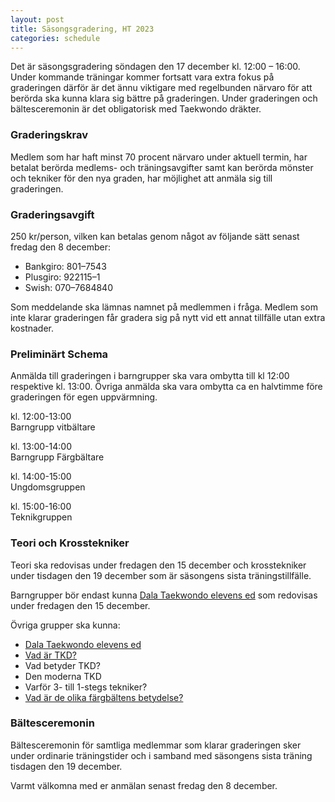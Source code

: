 ```yaml
---
layout: post
title: Säsongsgradering, HT 2023
categories: schedule
---
```


Det är säsongsgradering söndagen den 17 december kl. 12:00 – 16:00. Under kommande träningar kommer fortsatt vara extra fokus på graderingen därför är det ännu viktigare med regelbunden närvaro för att berörda ska kunna klara sig bättre på graderingen. Under graderingen och bältesceremonin är det obligatorisk med Taekwondo dräkter.

### Graderingskrav

Medlem som har haft minst 70 procent närvaro under aktuell termin, har betalat berörda medlems- och träningsavgifter samt kan berörda mönster och tekniker för den nya graden, har möjlighet att anmäla sig till graderingen.

### Graderingsavgift

250 kr/person, vilken kan betalas genom något av följande sätt senast fredag den 8 december:

- Bankgiro: 801–7543
- Plusgiro: 922115–1
- Swish: 070–7684840

Som meddelande ska lämnas namnet på medlemmen i fråga. Medlem som inte klarar graderingen får gradera sig på nytt vid ett annat tillfälle utan extra kostnader.

### Preliminärt Schema

Anmälda till graderingen i barngrupper ska vara ombytta till kl 12:00 respektive kl. 13:00. Övriga anmälda ska vara ombytta ca en halvtimme före graderingen för egen uppvärmning.

kl. 12:00-13:00  
Barngrupp vitbältare

kl. 13:00-14:00  
Barngrupp Färgbältare

kl. 14:00-15:00  
Ungdomsgruppen

kl. 15:00-16:00  
Teknikgruppen

### Teori och Krosstekniker

Teori ska redovisas under fredagen den 15 december och krosstekniker under tisdagen den 19 december som är säsongens sista träningstillfälle.

Barngrupper bör endast kunna [Dala Taekwondo elevens ed](/taekwondo#klubbens-ed) som redovisas under fredagen den 15 december.

Övriga grupper ska kunna:

- [Dala Taekwondo elevens ed](/taekwondo#klubbens-ed)
- [Vad är TKD?](/taekwondo#taekwondo)
- Vad betyder TKD?
- Den moderna TKD
- Varför 3- till 1-stegs tekniker?
- [Vad är de olika färgbältens betydelse?](/taekwondo#baltesfarger)

### Bältesceremonin

Bältesceremonin för samtliga medlemmar som klarar graderingen sker under ordinarie träningstider och i samband med säsongens sista träning tisdagen den 19 december.

Varmt välkomna med er anmälan senast fredag den 8 december.
